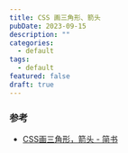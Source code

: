 ```yaml
---
title: CSS 画三角形、箭头
pubDate: 2023-09-15
description: ""
categories:
  - default
tags:
  - default
featured: false
draft: true
---
```


### 参考

- [CSS画三角形，箭头 - 简书](https://www.jianshu.com/p/cf7d5920a7ed)

